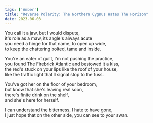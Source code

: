 ```yaml
---
tags: ['Amber']
title: "Reverse Polarity: The Northern Cygnus Hates The Horizon"
date: 2023-06-03
---
```


You call it a jaw, but I would dispute,  
it's role as a maw, its angle's always acute  
you need a hinge for that name, to open up wide,  
to keep the chattering bolted, tame and inside.

You're an eater of guilt, I'm not pushing the practice,  
you found The Firebrick Atlantic and bestowed it a kiss,  
the red's stuck on your lips like the roof of your house,  
like the traffic light that'll signal stop to the fuss.

You've got her on the floor of your bedroom,  
but know that she's leaving real soon,  
there's finite drink on the shelf,  
and she's here for herself.

I can understand the bitterness, I hate to have gone,  
I just hope that on the other side, you can see to your swan.
